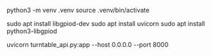 python3 -m venv .venv
source .venv/bin/activate

sudo apt install libgpiod-dev
sudo apt install uvicorn
sudo apt install python3-libgpiod

uvicorn turntable_api.py:app --host 0.0.0.0 --port 8000